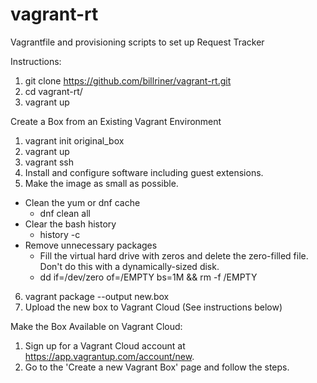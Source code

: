 # vagrant-rt
Vagrantfile and provisioning scripts to set up Request Tracker

Instructions:

1. git clone https://github.com/billriner/vagrant-rt.git
2. cd vagrant-rt/
3. vagrant up

Create a Box from an Existing Vagrant Environment

1. vagrant init original_box
2. vagrant up
3. vagrant ssh
4. Install and configure software including guest extensions.
5. Make the image as small as possible.
- Clean the yum or dnf cache
  - dnf clean all
- Clear the bash history
  - history -c
- Remove unnecessary packages
  - Fill the virtual hard drive with zeros and delete the zero-filled file.  Don't do this with a dynamically-sized disk.
  - dd if=/dev/zero of=/EMPTY bs=1M && rm -f /EMPTY
6. vagrant package --output new.box
7. Upload the new box to Vagrant Cloud (See instructions below)

Make the Box Available on Vagrant Cloud:

1. Sign up for a Vagrant Cloud account at https://app.vagrantup.com/account/new.
2. Go to the 'Create a new Vagrant Box' page and follow the steps.

